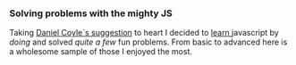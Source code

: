 
<h3>Solving problems with the mighty JS</h3>
<p>Taking <a href="http://www.amazon.com/gp/product/B0026OR1UK/ref=as_li_ss_tl?ie=UTF8&camp=1789&creative=390957&creativeASIN=B0026OR1UK&linkCode=as2&tag=spacforrent-20">Daniel Coyle`s suggestion</a> to heart I decided to <a href="http://www.freecodecamp.com/map"> learn </a> javascript by <i> doing </i> and solved <i> quite a few </i> fun problems. From basic to advanced here is a wholesome sample of those I enjoyed the most.</p>
